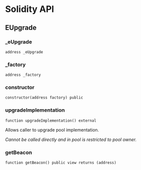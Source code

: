 # Solidity API

## EUpgrade

### \_eUpgrade

```solidity
address _eUpgrade
```

### \_factory

```solidity
address _factory
```

### constructor

```solidity
constructor(address factory) public
```

### upgradeImplementation

```solidity
function upgradeImplementation() external
```

Allows caller to upgrade pool implementation.

_Cannot be called directly and in pool is restricted to pool owner._

### getBeacon

```solidity
function getBeacon() public view returns (address)
```

